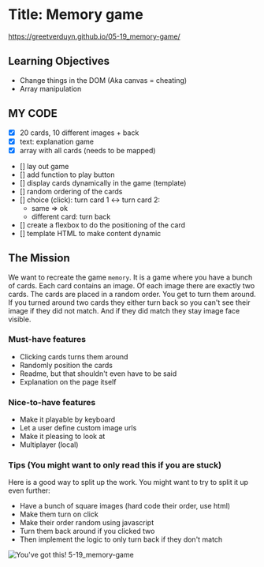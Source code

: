 # Title: Memory game
https://greetverduyn.github.io/05-19_memory-game/

## Learning Objectives
- Change things in the DOM (Aka canvas = cheating)
- Array manipulation

## MY CODE
- [x] 20 cards, 10 different images + back
- [x] text: explanation game
- [x] array with all cards (needs to be mapped)
- [] lay out game
- [] add function to play button
- [] display cards dynamically in the game (template)
- [] random ordering of the cards
- [] choice (click): turn card 1 <-> turn card 2: 
  - same => ok
  - different card: turn back  
- [] create a flexbox to do the positioning of the card
- [] template HTML to make content dynamic



## The Mission
We want to recreate the game `memory`. It is a game where  you have a bunch of cards. Each card contains an image. 
Of each image there are exactly two cards. The cards are placed in a random order. You get to turn them around. 
If you turned around two cards they either turn back so you can't see their image if they did not match. 
And if they did match they stay image face visible.

### Must-have features
- Clicking cards turns them around
- Randomly position the cards
- Readme, but that shouldn't even have to be said
- Explanation on the page itself

### Nice-to-have features
- Make it playable by keyboard
- Let a user define custom image urls
- Make it pleasing to look at
- Multiplayer (local)

### Tips (You might want to only read this if you are stuck)

Here is a good way to split up the work. You might want to try to split it up even further:

- Have a bunch of square images (hard code their order, use html)
- Make them turn on click
- Make their order random using javascript
- Turn them back around if you clicked two
- Then implement the logic to only turn back if they don't match

![You've got this!](http://78.media.tumblr.com/f9247799ae2fe6613f643957020101c6/tumblr_inline_n80n8u8pSz1sbdww6.gif)
5-19_memory-game